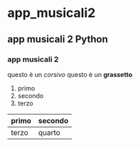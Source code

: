 # app_musicali2
## app musicali 2 Python 
### app musicali 2
questo è un *corsivo*
questo è un **grassetto**

1. primo 
1. secondo
1. terzo

| primo | secondo |
| --- | --- |
| terzo | quarto |

 

